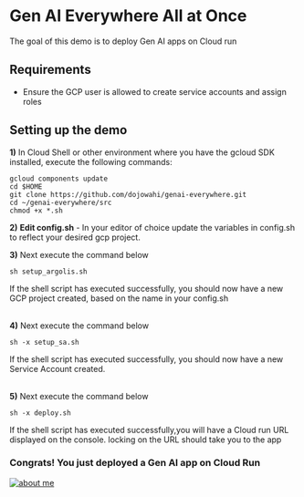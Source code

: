 # Gen AI Everywhere All at Once
The goal of this demo is to deploy Gen AI apps on Cloud run

## Requirements
* Ensure the GCP user is allowed to create service accounts and assign roles


## Setting up the demo
**1)** In Cloud Shell or other environment where you have the gcloud SDK installed, execute the following commands:
```console
gcloud components update 
cd $HOME
git clone https://github.com/dojowahi/genai-everywhere.git
cd ~/genai-everywhere/src
chmod +x *.sh
```

**2)** **Edit config.sh** - In your editor of choice update the variables in config.sh to reflect your desired gcp project.

**3)** Next execute the command below

```console
sh setup_argolis.sh
```
If the shell script has executed successfully, you should now have a new GCP project created, based on the name in your config.sh
<br/><br/>

**4)** Next execute the command below

```console
sh -x setup_sa.sh
```
If the shell script has executed successfully, you should now have a new Service Account created.
<br/><br/>


**5)** Next execute the command below

```console
sh -x deploy.sh
```

If the shell script has executed successfully,you will have a Cloud run URL displayed on the console.
locking on the URL should take you to the app 


### Congrats! You just deployed a Gen AI app on Cloud Run

[![about me](https://img.shields.io/badge/About.me-00A98F.svg?style=for-the-badge&logo=aboutdotme&logoColor=white)](https://dojowahi.github.io/) 
